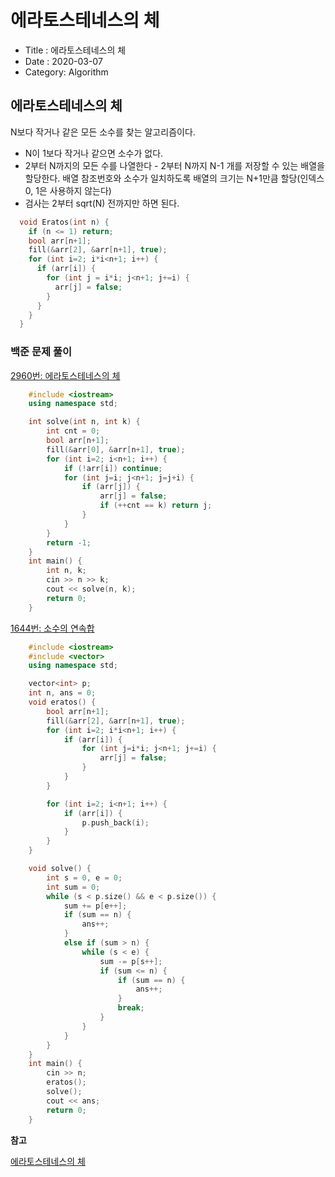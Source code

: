 # 에라토스테네스의 체

- Title : 에라토스테네스의 체
- Date : 2020-03-07
- Category: Algorithm

## 에라토스테네스의 체

N보다 작거나 같은 모든 소수를 찾는 알고리즘이다.

- N이 1보다 작거나 같으면 소수가 없다.
- 2부터 N까지의 모든 수를 나열한다 - 2부터 N까지 N-1 개를 저장할 수 있는 배열을 할당한다. 배열 참조번호와 소수가 일치하도록 배열의 크기는 N+1만큼 할당(인덱스 0, 1은 사용하지 않는다)
- 검사는 2부터 sqrt(N) 전까지만 하면 된다.

```cpp
  void Eratos(int n) {
    if (n <= 1) return;
    bool arr[n+1];
    fill(&arr[2], &arr[n+1], true);
    for (int i=2; i*i<n+1; i++) {
      if (arr[i]) {
        for (int j = i*i; j<n+1; j+=i) {
          arr[j] = false;
        }
      }
    }
  }
```

### **백준 문제 풀이**

[2960번: 에라토스테네스의 체](https://www.acmicpc.net/problem/2960)

```cpp
    #include <iostream>
    using namespace std;

    int solve(int n, int k) {
    	int cnt = 0;
    	bool arr[n+1];
    	fill(&arr[0], &arr[n+1], true);
    	for (int i=2; i<n+1; i++) {
    		if (!arr[i]) continue;
    		for (int j=i; j<n+1; j=j+i) {
    			if (arr[j]) {
    				arr[j] = false;
    				if (++cnt == k) return j;
    			}
    		}
    	}
    	return -1;
    }
    int main() {
    	int n, k;
    	cin >> n >> k;
    	cout << solve(n, k);
    	return 0;
    }
```

[1644번: 소수의 연속합](https://www.acmicpc.net/problem/1644)

```cpp
    #include <iostream>
    #include <vector>
    using namespace std;

    vector<int> p;
    int n, ans = 0;
    void eratos() {
    	bool arr[n+1];
    	fill(&arr[2], &arr[n+1], true);
    	for (int i=2; i*i<n+1; i++) {
    		if (arr[i]) {
    			for (int j=i*i; j<n+1; j+=i) {
    				arr[j] = false;
    			}
    		}
    	}

    	for (int i=2; i<n+1; i++) {
    		if (arr[i]) {
    			p.push_back(i);
    		}
    	}
    }

    void solve() {
    	int s = 0, e = 0;
    	int sum = 0;
    	while (s < p.size() && e < p.size()) {
    		sum += p[e++];
    		if (sum == n) {
    			ans++;
    		}
    		else if (sum > n) {
    			while (s < e) {
    				sum -= p[s++];
    				if (sum <= n) {
    					if (sum == n) {
    						ans++;
    					}
    					break;
    				}
    			}
    		}
    	}
    }
    int main() {
    	cin >> n;
    	eratos();
    	solve();
    	cout << ans;
    	return 0;
    }
```

**참고**

[에라토스테네스의 체](https://ko.wikipedia.org/wiki/%EC%97%90%EB%9D%BC%ED%86%A0%EC%8A%A4%ED%85%8C%EB%84%A4%EC%8A%A4%EC%9D%98_%EC%B2%B4)
